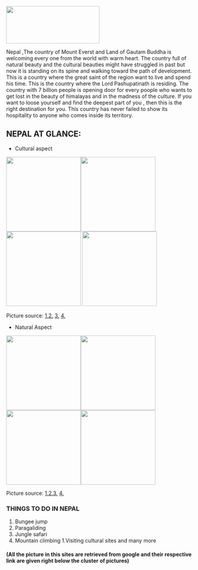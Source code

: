 <img src="https://i2.wp.com/neostuffs.com/wp-content/uploads/2018/06/Visit-nepal-2020.jpg?fit=1200%2C720" width="250" height="100">
 
 Nepal ,The country of Mount Everst and Land of Gautam Buddha is welcoming every one from the world with warm heart. The country full of natural beauty and the cultural beauties might have struggled in past but  now it is standing on its spine and walking toward the path of development. This is a country where the great saint of the region want to live and spend his time. This is the country where the Lord Pashupatinath is residing. The country with 7 billion people is opening door for every poople who wants to get lost in the beauty of himalayas and in the madness of the culture. If you want to loose yourself and find the deepest part of you , then this is the right destination for you. This country has never failed to show its hospitality to anyone who comes inside its territory.

## NEPAL AT GLANCE:
 - Cultural aspect
 
 
 <img src="https://www.nepalsanctuarytreks.com/wp-content/uploads/2018/05/Indra-jtra-festival-in-Nepal1.jpg " width ="200" height="200"><img src="https://live.staticflickr.com/1859/30244419878_4291c7b364_b.jpg" height="200" weidth = "200">
 <img src="https://www.highventureplus.com/files/groups/Tharu-Festivals.jpg" height="200" weidth ="200">
 <img src="http://assets-cdn.ekantipur.com/images/third-party/miscellaneous/poem-1-30585524520_5386e21d70_b-copy-22092017081213.jpg" height="200" weidth ="200">
 
 Picture source: [1.](https://www.nepalsanctuarytreks.com/wp-content/uploads/2018/05/Indra-jtra-festival-in-Nepal1.jpg)[2.](https://live.staticflickr.com/1859/30244419878_4291c7b364_b.jpg) [3.](https://www.highventureplus.com/files/groups/Tharu-Festivals.jpg)
 [4.](http://assets-cdn.ekantipur.com/images/third-party/miscellaneous/poem-1-30585524520_5386e21d70_b-copy-22092017081213.jpg) 
 
 - Natural Aspect
 
 

<img src="https://www.kailashjourneys.com/wp-content/uploads/2017/03/Pokhara-Tour.jpg" height="200" width="200"><img src="http://eztrip.com.np/wp-content/uploads/2018/07/chitwan-national-park.jpg" height="200" width="200"><img src="https://media.tacdn.com/media/attractions-splice-spp-674x446/07/b8/0d/83.jpg" height="200" width="200"><img src="https://live.staticflickr.com/3700/12533459595_293257c364_c.jpg" height="200" width="200">

Picture source: [1.](https://www.kailashjourneys.com/wp-content/uploads/2017/03/Pokhara-Tour.jpg)[2.](http://eztrip.com.np/wp-content/uploads/2018/07/chitwan-national-park.jpg)[3.](https://media.tacdn.com/media/attractions-splice-spp-674x446/07/b8/0d/83.jpg)
[4.](https://live.staticflickr.com/3700/12533459595_293257c364_c.jpg)

### THINGS TO DO IN NEPAL
1. Bungee jump
1. Paragaliding
1. Jungle safari
1. Mountain climbing
1.Visiting cultural sites and many more





#### (All the picture in this sites are retrieved from google and their respective link are given right below the cluster of pictures)





 
 
 
 
 
 
 
 

 

